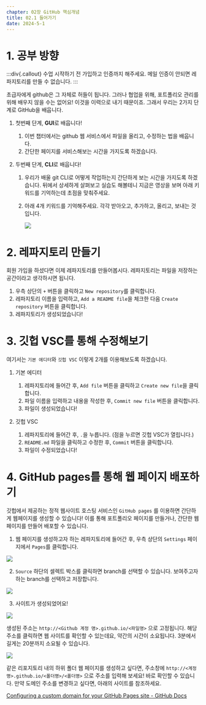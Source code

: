 ```yaml
---
chapter: 02장 GitHub 핵심개념
title: 02.1 들어가기
date: 2024-5-1
---
```


# 1. 공부 방향

:::div{.callout}
수업 시작하기 전 가입하고 인증까지 해주세요. 메일 인증이 안되면 레파지토리를 만들 수 없습니다.
:::

초급자에게 github은 그 자체로 허들이 됩니다. 그러나 협업을 위해, 포트폴리오 관리를 위해 배우지 않을 수는 없어요! 이것을 이력으로 내기 때문이죠. 그래서 우리는 2가지 단계로 GitHub을 배웁니다.

1. 첫번째 단계, **GUI**로 배웁니다!

   1. 이번 챕터에서는 github 웹 서비스에서 파일을 올리고, 수정하는 법을 배웁니다.
   2. 간단한 페이지를 서비스해보는 시간을 가지도록 하겠습니다.

2. 두번째 단계, **CLI**로 배웁니다!

   1. 우리가 배울 git CLI로 어떻게 작업하는지 간단하게 보는 시간을 가지도록 하겠습니다. 뒤에서 상세하게 살펴보고 실습도 해볼테니 지금은 영상을 보며 아래 키워드를 기억하는데 초점을 맞춰주세요.
   2. 아래 4개 키워드를 기억해주세요. 각각 받아오고, 추가하고, 올리고, 보내는 것입니다.

      ![](/images/github/chapter02-1-1.png)

# 2. 레파지토리 만들기

회원 가입을 하셨다면 이제 레파지토리를 만들어봅시다. 레파지토리는 파일을 저장하는 공간이라고 생각하시면 됩니다.

1. 우측 상단의 `+` 버튼을 클릭하고 `New repository`를 클릭합니다.
2. 레파지토리 이름을 입력하고, `Add a README file`을 체크한 다음 `Create repository` 버튼을 클릭합니다.
3. 레파지토리가 생성되었습니다!

# 3. 깃헙 VSC를 통해 수정해보기

여기서는 `기본 에디터`와 `깃헙 VSC` 이렇게 2개를 이용해보도록 하겠습니다.

1. 기본 에디터

   1. 레파지토리에 들어간 후, `Add file` 버튼을 클릭하고 `Create new file`을 클릭합니다.
   2. 파일 이름을 입력하고 내용을 작성한 후, `Commit new file` 버튼을 클릭합니다.
   3. 파일이 생성되었습니다!

2. 깃헙 VSC

   1. 레파지토리에 들어간 후, `.`을 누릅니다. (점을 누르면 깃헙 VSC가 열립니다.)
   2. `README.md` 파일을 클릭하고 수정한 후, `Commit` 버튼을 클릭합니다.
   3. 파일이 수정되었습니다!

# 4. GitHub pages를 통해 웹 페이지 배포하기

깃헙에서 제공하는 정적 웹사이트 호스팅 서비스인 `GitHub pages` 를 이용하면 간단하게 웹페이지를 생성할 수 있습니다! 이를 통해 포트폴리오 페이지를 만들거나, 간단한 웹 페이지를 만들어 배포할 수 있습니다.

1. 웹 페이지를 생성하고자 하는 레파지토리에 들어간 후, 우측 상단의 `Settings` 페이지에서 `Pages`를 클릭합니다.

![](/images/github/chapter02-1-2.jpeg)

2. `Source` 하단의 셀렉트 박스를 클릭하면 branch를 선택할 수 있습니다. 보여주고자 하는 branch를 선택하고 저장합니다.

![](/images/github/chapter02-1-3.jpeg)

3. 사이트가 생성되었어요!

![](/images/github/chapter02-1-4.jpeg)

생성된 주소는 `http://<Github 계정 명>.github.io/<파일명>` 으로 고정됩니다. 해당 주소를 클릭하면 웹 사이트를 확인할 수 있는데요, 약간의 시간이 소요됩니다. 3분에서 길게는 20분까지 소요될 수 있습니다.

![](/images/github/chapter02-1-5.jpeg)

같은 리포지토리 내의 하위 폴더 웹 페이지를 생성하고 싶다면, 주소창에 `http://<계정명>.github.io/<폴더명>/<폴더명>` 으로 주소를 입력해 보세요! 바로 확인할 수 있습니다. 만약 도메인 주소를 변경하고 싶다면, 아래의 사이트를 참조하세요.

[Configuring a custom domain for your GitHub Pages site - GitHub Docs](https://docs.github.com/en/pages/configuring-a-custom-domain-for-your-github-pages-site)
